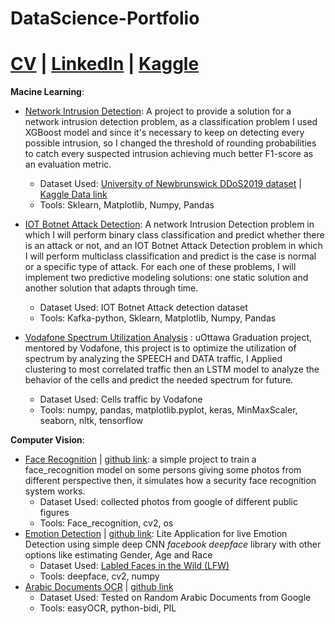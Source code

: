 # DataScience-Portfolio
# [CV](https://drive.google.com/file/d/1LN-XpQykuGhAtc2zsq8CMkjD-iDDaXI0/view?usp=sharing) | [LinkedIn](https://www.linkedin.com/in/kamel-elsehly/) | [Kaggle](https://www.kaggle.com/kamelelsehly)

**Macine Learning**:
- [Network Intrusion Detection](https://www.kaggle.com/code/kamelelsehly/network-intrusion-detection): A project to provide a solution for a network intrusion detection problem, as a classification problem I used XGBoost model and since it's necessary to keep on detecting every possible intrusion, so I changed the threshold of rounding probabilities to catch every suspected intrusion achieving much better F1-score as an evaluation metric.
  - Dataset Used: [University of Newbrunswick DDoS2019 dataset](https://www.unb.ca/cic/datasets/ddos-2019.html) | [Kaggle Data link](https://www.kaggle.com/competitions/elg7186-assignment-1-is-this-an-intrusion/data)
  - Tools: Sklearn, Matplotlib, Numpy, Pandas
  
- [IOT Botnet Attack Detection](https://github.com/kamel-elsehly/Kafka-Streams---Intrusion-detection): A network Intrusion Detection problem in which I will perform binary class classification and predict whether there is an attack or not, and an IOT Botnet Attack Detection problem in which I will perform multiclass classification and predict is the case is normal or a specific type of attack.
For each one of these problems, I will implement two predictive modeling solutions: one static solution and another solution that adapts through time.
  - Dataset Used: IOT Botnet Attack detection dataset
  - Tools: Kafka-python, Sklearn, Matplotlib, Numpy, Pandas
- [Vodafone Spectrum Utilization Analysis](https://github.com/kamel-elsehly/Vodafone-Spectrum-Utilization-Optimization) : uOttawa Graduation project, mentored by Vodafone, this project is to optimize the utilization of spectrum by analyzing the SPEECH and DATA traffic, I Applied clustering to most correlated traffic then an LSTM model to analyze the behavior of the cells and predict the needed spectrum for future.  
  - Dataset Used: Cells traffic by Vodafone 
  - Tools: numpy, pandas, matplotlib.pyplot, keras, MinMaxScaler, seaborn, nltk, tensorflow


**Computer Vision**:
- [Face Recognition](https://colab.research.google.com/drive/1O1Ne1-X7ho2OJc0ZJjMVPJX3_Ym1V_-r) | [github link](https://github.com/kamel-elsehly/Face_Recognition-): a simple project to train a face_recognition model on some persons giving some photos from different perspective then, it simulates how a security face recognition system works.
  - Dataset Used: collected photos from google of different public figures
  - Tools: Face_recognition, cv2, os 
- [Emotion Detection](https://colab.research.google.com/drive/1xWS9JW0eLXX9OFYdKpnCSjI7JG3f0GGr?usp=sharing) | [github link](https://github.com/kamel-elsehly/Emotion-Detection): Lite Application for live Emotion Detection using simple deep CNN *facebook deepface* library with other options like estimating Gender, Age and Race
  - Dataset Used: [Labled Faces in the Wild (LFW)](http://vis-www.cs.umass.edu/lfw/)
  - Tools: deepface, cv2, numpy
- [Arabic Documents OCR](https://colab.research.google.com/drive/1WhX7j4Hudv9TICfNobmsbpGrw7ei59nR#scrollTo=Uwatr23mD2zH) | [github link](https://github.com/kamel-elsehly/Arabic-Documents-OCR)
  - Dataset Used: Tested on Random Arabic Documents from Google
  - Tools: easyOCR, python-bidi, PIL 
